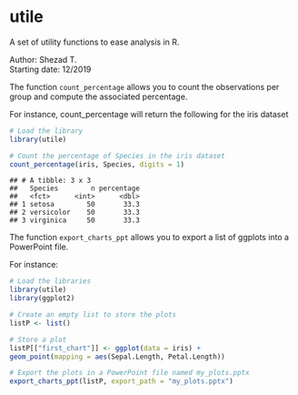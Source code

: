 utile
=====

A set of utility functions to ease analysis in R.

Author: Shezad T.  
Starting date: 12/2019

The function `count_percentage` allows you to count the observations per
group and compute the associated percentage.

For instance, count\_percentage will return the following for the iris
dataset

``` r
# Load the library
library(utile)

# Count the percentage of Species in the iris dataset
count_percentage(iris, Species, digits = 1)
```

    ## # A tibble: 3 x 3
    ##   Species        n percentage
    ##   <fct>      <int>      <dbl>
    ## 1 setosa        50       33.3
    ## 2 versicolor    50       33.3
    ## 3 virginica     50       33.3

The function `export_charts_ppt` allows you to export a list of ggplots
into a PowerPoint file.

For instance:

``` r
# Load the libraries
library(utile)
library(ggplot2)

# Create an empty list to store the plots
listP <- list()

# Store a plot
listP[["first_chart"]] <- ggplot(data = iris) +
geom_point(mapping = aes(Sepal.Length, Petal.Length))

# Export the plots in a PowerPoint file named my_plots.pptx
export_charts_ppt(listP, export_path = "my_plots.pptx")
```
